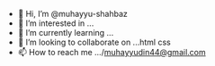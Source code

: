 - 👋 Hi, I’m @muhayyu-shahbaz
- 👀 I’m interested in ...
- 🌱 I’m currently learning ...
- 💞️ I’m looking to collaborate on ...html css
- 📫 How to reach me .../muhayyudin44@gmail.com

<!---
muhayyu-shahbaz/muhayyu-shahbaz is a ✨ special ✨ repository because its `README.md` (this file) appears on your GitHub profile.
You can click the Preview link to take a look at your changes.
--->
